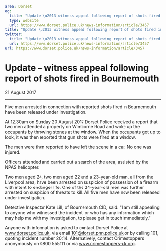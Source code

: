```yaml
area: Dorset
og:
  title: "Update \u2013 witness appeal following report of shots fired in Bournemouth"
  type: website
  url: https://www.dorset.police.uk/news-information/article/3457
title: "Update \u2013 witness appeal following report of shots fired in Bournemouth |"
twitter:
  title: "Update \u2013 witness appeal following report of shots fired in Bournemouth"
  url: https://www.dorset.police.uk/news-information/article/3457
url: https://www.dorset.police.uk/news-information/article/3457
```

# Update – witness appeal following report of shots fired in Bournemouth

21 August 2017

* * *

Five men arrested in connection with reported shots fired in Bournemouth have been released under investigation.

At 12.30am on Sunday 20 August 2017 Dorset Police received a report that two men attended a property on Wimborne Road and woke up the occupants by throwing stones at the window. When the occupants got up to look, it was then reported that gun shots were fired at a window.

The men were then reported to have left the scene in a car. No one was injured.

Officers attended and carried out a search of the area, assisted by the NPAS helicopter.

Two men aged 24, two men aged 22 and a 23-year-old man, all from the Liverpool area, have been arrested on suspicion of possession of a firearm with intent to endanger life. One of the 24-year-old men was further arrested on suspicion of threats to kill. All five men have now been released under investigation.

Detective Inspector Kate Lill, of Bournemouth CID, said: "I am still appealing to anyone who witnessed the incident, or who has any information which may help me with my investigation, to please get in touch immediately."

Anyone with information is asked to contact Dorset Police at www.dorset.police.uk, via email 101@dorset.pnn.police.uk or by calling 101, quoting incident number 20:14. Alternatively, contact Crimestoppers anonymously on 0800 555111 or via www.crimestoppers-uk.org.
